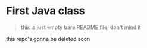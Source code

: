 # First Java class

> this is just empty bare README file, don't mind it

this repo's gonna be deleted soon
